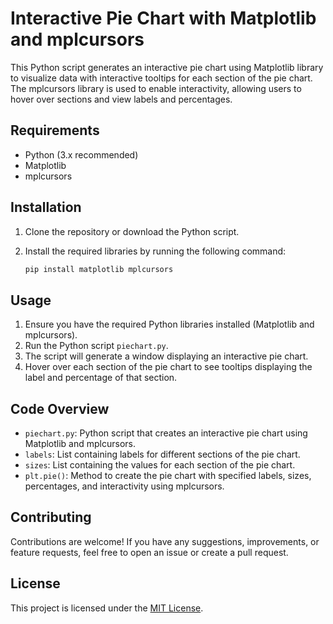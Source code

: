 # Interactive Pie Chart with Matplotlib and mplcursors

This Python script generates an interactive pie chart using Matplotlib library to visualize data with interactive tooltips for each section of the pie chart. The mplcursors library is used to enable interactivity, allowing users to hover over sections and view labels and percentages.

## Requirements

- Python (3.x recommended)
- Matplotlib
- mplcursors

## Installation

1. Clone the repository or download the Python script.
2. Install the required libraries by running the following command:

   ```bash
   pip install matplotlib mplcursors
   ```

## Usage

1. Ensure you have the required Python libraries installed (Matplotlib and mplcursors).
2. Run the Python script `piechart.py`.
3. The script will generate a window displaying an interactive pie chart.
4. Hover over each section of the pie chart to see tooltips displaying the label and percentage of that section.

## Code Overview

- `piechart.py`: Python script that creates an interactive pie chart using Matplotlib and mplcursors.
- `labels`: List containing labels for different sections of the pie chart.
- `sizes`: List containing the values for each section of the pie chart.
- `plt.pie()`: Method to create the pie chart with specified labels, sizes, percentages, and interactivity using mplcursors.

## Contributing

Contributions are welcome! If you have any suggestions, improvements, or feature requests, feel free to open an issue or create a pull request.

## License

This project is licensed under the [MIT License](LICENSE).
